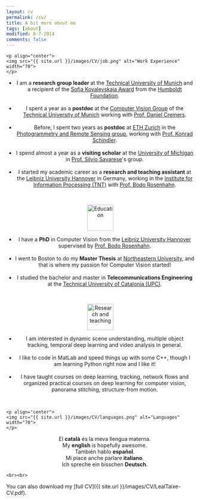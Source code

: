 ```yaml
---
layout: cv
permalink: /cv/
title: A bit more about me
tags: [about]
modified: 8-7-2014
comments: false
---
```



<section>

    <p align="center">
    <img src="{{ site.url }}/images/CV/job.png" alt="Work Experience"  width="70">
    </p>
  <div style="text-align:center"><ul><li>I am a <strong> research group leader </strong> at the <a href="http://www.tum.de/en/homepage/" target="_blank">Technical University of Munich</a> and a recipient of the <a href="https://www.humboldt-foundation.de/web/52671081.html" target="_blank"> Sofja Kovalevskaja Award</a> from the <a href="https://www.humboldt-foundation.de/web/home.html" target="_blank"> Humboldt Foundation</a>.</li>
  <br>
  <li>I spent a year as a <strong> postdoc </strong> at the <a href="https://vision.in.tum.de/">Computer Vision Group</a> of the <a href="http://www.tum.de/en/homepage/" target="_blank">Technical University of Munich</a> working with <a href="https://vision.in.tum.de/members/cremers">Prof. Daniel Cremers</a>. </li>
  <br>
 <li> Before, I spent two years as <strong>postdoc</strong> at <a href="https://www.ethz.ch/en.html">ETH Zurich</a> in the <a href="http://www.prs.igp.ethz.ch/">Photogrammetry and Remote Sensing group</a>, working with <a href="http://www.prs.igp.ethz.ch/content/specialinterest/baug/institute-igp/photogrammetry-and-remote-sensing/en/group/people/person-detail.html?persid=143986">Prof. Konrad Schindler</a>. </li> 
  <br>
 <li> I spend almost a year as a <strong>visiting scholar</strong> at the <a href="https://www.umich.edu/">University of Michigan</a> in <a href="http://cvgl.stanford.edu/silvio/">Prof. Silvio Savarese</a>'s group. </li> 
 <br>
 <li> I started my academic career as a <strong> research and teaching assistant</strong> at the <a href="http://www.uni-hannover.de/">Leibniz University Hannover</a> in Germany, working in the <a href="https://www.tnt.uni-hannover.de/">Institute for Information Processing (TNT)</a> with <a href="https://www.tnt.uni-hannover.de/staff/rosenhahn/">Prof. Bodo Rosenhahn</a>. </li></ul> </div>

  <br>
  
  
  <p align="center">
    <img src="{{ site.url }}/images/CV/education.png" alt="Education" width="70">
    </p>
  <div style="text-align:center"><ul><li>I have a <strong>PhD</strong> in Computer Vision from the <a href="">Leibniz University Hannover</a> supervised by <a href="https://www.tnt.uni-hannover.de/staff/rosenhahn/">Prof. Bodo Rosenhahn</a>. </li>
  <br>
   <li> I went to Boston to do my <strong>Master Thesis</strong> at <a href="http://www.northeastern.edu/">Northeastern University</a>, and that is where my passion for Computer Vision started!</li>
    <br>

 <li> I studied the bachelor and master in <strong>Telecommunications Engineering</strong> at the <a href="http://www.upc.edu/?set_language=en">Technical University of Catalonia (UPC)</a>.</li> 
 
</ul> </div>

<br>

  <p align="center">
    <img src="{{ site.url }}/images/CV/pencil.png" alt="Research and teaching" width="70">
    </p>
  <div style="text-align:center"><ul><li>I am interested in dynamic scene understanding, multiple object tracking, temporal deep learning and video analysis in general.</li>
  <br>
   <li> I like to code in MatLab and speed things up with some C++, though I am learning Python right now and I like it!</li>
    <br>

 <li> I have taught courses on deep learning, tracking, network flows and organized practical courses on deep learning for computer vision, panorama stitching, structure-from motion.</li> 
 
</ul> </div>


  <br>
  
    <p align="center">
    <img src="{{ site.url }}/images/CV/languages.png" alt="Languages" width="70">
    </p>
  <div style="text-align:center"><ul>
  El <strong>catal&agrave;</strong> &eacute;s la meva llengua materna. 
  <br>
My <strong>english</strong> is hopefully awesome.
 <br>
 Tambi&eacute;n hablo <strong>espa&ntilde;ol</strong>.
    <br>
Mi piace anche parlare <strong>italiano</strong>.
 <br>
Ich spreche ein bisschen <strong>Deutsch</strong>.
 
</ul> </div>

    
    <br><br>
</section>

    
    
You can also download my [full CV]({{ site.url }}/images/CV/LealTaixe-CV.pdf).

